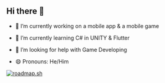 ## Hi there 👋

<!-- **CRXWFF/CRXWFF** is a ✨ _special_ ✨ repository because its `README.md` (this file) appears on your GitHub profile. -->

- 🔭 I’m currently working on a mobile app & a mobile game
  
- 🌱 I’m currently learning C# in UNITY & Flutter
<!-- - 👯 I’m looking to collaborate on ... -->
- 🤔 I’m looking for help with Game Developing
<!-- - 💬 Ask me about ... -->
<!-- - 📫 How to reach me: ... -->
- 😄 Pronouns: He/Him
<!-- - ⚡ Fun fact: ... -->


<a href="https://roadmap.sh"><img src="https://roadmap.sh/card/tall/6799839cd6a983c895557d56?variant=dark" alt="roadmap.sh"/></a>
